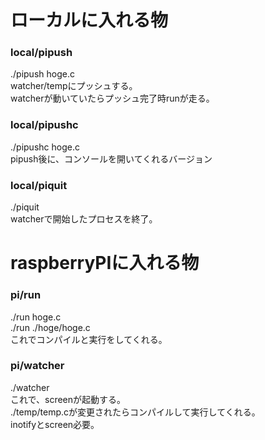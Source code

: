 # ローカルに入れる物
### local/pipush
./pipush hoge.c  
watcher/tempにプッシュする。  
watcherが動いていたらプッシュ完了時runが走る。  
### local/pipushc
./pipushc hoge.c  
pipush後に、コンソールを開いてくれるバージョン
### local/piquit
./piquit  
watcherで開始したプロセスを終了。  
# raspberryPIに入れる物
### pi/run
./run hoge.c  
./run ./hoge/hoge.c  
これでコンパイルと実行をしてくれる。
### pi/watcher
./watcher  
これで、screenが起動する。  
./temp/temp.cが変更されたらコンパイルして実行してくれる。  
inotifyとscreen必要。
